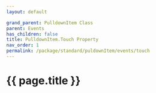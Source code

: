 ```yaml
---
layout: default

grand_parent: PulldownItem Class
parent: Events
has_children: false
title: PulldownItem.Touch Property
nav_order: 1
permalink: /package/standard/puldownItem/events/touch
---
```

# {{ page.title }}
